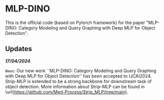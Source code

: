 # MLP-DINO
This is the official code (based on Pytorch framework) for the paper "MLP-DINO: Category Modeling and Query Graphing with Deep MLP for Object Detection".

## Updates

***17/04/2024***

`News`: Our new work ``MLP-DINO: Category Modeling and Query Graphing with Deep MLP for Object Detection'' has been accepted to IJCAI2024. Strip-MLP is extended to be a strong backbone for downstream task of object detection. More information about Strip-MLP can be found in \url{https://github.com/Med-Process/Strip_MLP/tree/main}.
